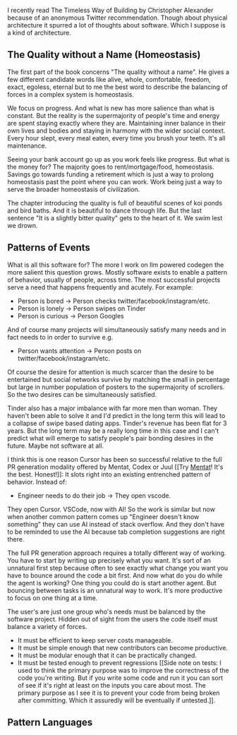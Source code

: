I recently read The Timeless Way of Building by Christopher Alexander because of an anonymous Twitter recommendation. Though about physical architecture it spurred a lot of thoughts about software. Which I suppose is a kind of architecture.

## The Quality without a Name (Homeostasis)

The first part of the book concerns "The quality without a name". He gives a few different candidate words like alive, whole, comfortable, freedom, exact, egoless, eternal but to me the best word to describe the balancing of forces in a complex system is homeostasis.

We focus on progress. And what is new has more salience than what is constant. But the reality is the supermajority of people's time and energy are spent staying exactly where they are. Maintaining inner balance in their own lives and bodies and staying in harmony with the wider social context. Every hour slept, every meal eaten, every time you brush your teeth. It's all maintenance.

Seeing your bank account go up as you work feels like progress. But what is the money for? The majority goes to rent/mortgage/food, homeostasis. Savings go towards funding a retirement which is just a way to prolong homeostasis past the point where you can work. Work being just a way to serve the broader homeostasis of civilization.

The chapter introducing the quality is full of beautiful scenes of koi ponds and bird baths. And it is beautiful to dance through life. But the last sentence "It is a slightly bitter quality" gets to the heart of it. We swim lest we drown.

## Patterns of Events

What is all this software for? The more I work on llm powered codegen the more salient this question grows. Mostly software exists to enable a pattern of behavior, usually of people, across time. The most successful projects serve a need that happens frequently and acutely. For example:

* Person is bored -> Person checks twitter/facebook/instagram/etc.
* Person is lonely -> Person swipes on Tinder
* Person is curious -> Person Googles

And of course many projects will simultaneously satisfy many needs and in fact needs to in order to survive e.g.

* Person wants attention -> Person posts on twitter/facebook/instagram/etc.

Of course the desire for attention is much scarcer than the desire to be entertained but social networks survive by matching the small in percentage but large in number population of posters to the supermajority of scrollers. So the two desires can be simultaneously satisfied.

Tinder also has a major imbalance with far more men than woman. They haven't been able to solve it and I'd predict in the long term this will lead to a collapse of swipe based dating apps. Tinder's revenue has been flat for 3 years. But the long term may be a really long time in this case and I can't predict what will emerge to satisfy people's pair bonding desires in the future. Maybe not software at all.

I think this is one reason Cursor has been so successful relative to the full PR generation modality offered by Mentat, Codex or Juul [[Try [Mentat](mentat.ai)! It's the best. Honest!]]: It slots right into an existing entrenched pattern of behavior. Instead of:

* Engineer needs to do their job -> They open vscode.

They open Cursor. VSCode, now with AI! So the work is similar but now when another common pattern comes up "Engineer doesn't know something" they can use AI instead of stack overflow. And they don't have to be reminded to use the AI because tab completion suggestions are right there.

The full PR generation approach requires a totally different way of working. You have to start by writing up precisely what you want. It's sort of an unnatural first step because often to see exactly what change you want you have to bounce around the code a bit first. And now what do you do while the agent is working? One thing you could do is start another agent. But bouncing between tasks is an unnatural way to work. It's more productive to focus on one thing at a time.

The user's are just one group who's needs must be balanced by the software project. Hidden out of sight from the users the code itself must balance a variety of forces.
* It must be efficient to keep server costs manageable.
* It must be simple enough that new contributors can become productive.
* It must be modular enough that it can be practically changed.
* It must be tested enough to prevent regressions [[Side note on tests: I used to think the primary purpose was to improve the correctness of the code you're writing. But if you write some code and run it you can sort of see if it's right at least on the inputs you care about most. The primary purpose as I see it is to prevent your code from being broken after committing. Which it assuredly will be eventually if untested.]].

## Pattern Languages


